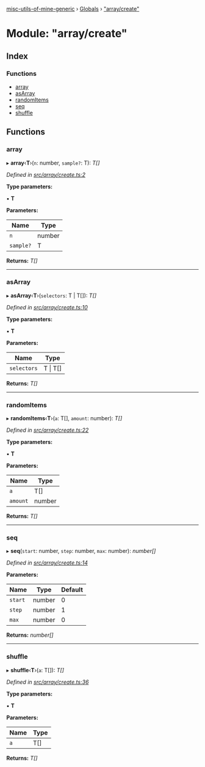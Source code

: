 [misc-utils-of-mine-generic](../README.md) › [Globals](../globals.md) › ["array/create"](_array_create_.md)

# Module: "array/create"

## Index

### Functions

* [array](_array_create_.md#array)
* [asArray](_array_create_.md#asarray)
* [randomItems](_array_create_.md#randomitems)
* [seq](_array_create_.md#seq)
* [shuffle](_array_create_.md#shuffle)

## Functions

###  array

▸ **array**‹**T**›(`n`: number, `sample?`: T): *T[]*

*Defined in [src/array/create.ts:2](https://github.com/cancerberoSgx/misc-utils-of-mine/blob/6fdfb9c/misc-utils-of-mine-generic/src/array/create.ts#L2)*

**Type parameters:**

▪ **T**

**Parameters:**

Name | Type |
------ | ------ |
`n` | number |
`sample?` | T |

**Returns:** *T[]*

___

###  asArray

▸ **asArray**‹**T**›(`selectors`: T | T[]): *T[]*

*Defined in [src/array/create.ts:10](https://github.com/cancerberoSgx/misc-utils-of-mine/blob/6fdfb9c/misc-utils-of-mine-generic/src/array/create.ts#L10)*

**Type parameters:**

▪ **T**

**Parameters:**

Name | Type |
------ | ------ |
`selectors` | T &#124; T[] |

**Returns:** *T[]*

___

###  randomItems

▸ **randomItems**‹**T**›(`a`: T[], `amount`: number): *T[]*

*Defined in [src/array/create.ts:22](https://github.com/cancerberoSgx/misc-utils-of-mine/blob/6fdfb9c/misc-utils-of-mine-generic/src/array/create.ts#L22)*

**Type parameters:**

▪ **T**

**Parameters:**

Name | Type |
------ | ------ |
`a` | T[] |
`amount` | number |

**Returns:** *T[]*

___

###  seq

▸ **seq**(`start`: number, `step`: number, `max`: number): *number[]*

*Defined in [src/array/create.ts:14](https://github.com/cancerberoSgx/misc-utils-of-mine/blob/6fdfb9c/misc-utils-of-mine-generic/src/array/create.ts#L14)*

**Parameters:**

Name | Type | Default |
------ | ------ | ------ |
`start` | number | 0 |
`step` | number | 1 |
`max` | number | 0 |

**Returns:** *number[]*

___

###  shuffle

▸ **shuffle**‹**T**›(`a`: T[]): *T[]*

*Defined in [src/array/create.ts:36](https://github.com/cancerberoSgx/misc-utils-of-mine/blob/6fdfb9c/misc-utils-of-mine-generic/src/array/create.ts#L36)*

**Type parameters:**

▪ **T**

**Parameters:**

Name | Type |
------ | ------ |
`a` | T[] |

**Returns:** *T[]*
